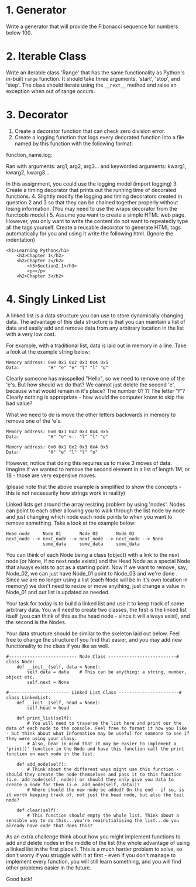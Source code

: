 # 1. Generator
Write a generator that will provide the Fibonacci sequence for numbers below 100.

# 2. Iterable Class
Write an iterable class 'Range' that has the same functionality as Python's in-built `range` function. It should take three arguments, 'start', 'stop', and 'step'. The class should iterate using the `__next__` method and raise an exception when out of range occurs.

# 3. Decorator
1. Create a decorator function that can check zero division error.
2. Create a logging function that logs every decorated function into a file named by this function with the following format:

function_name.log:

Ran with arguments: arg1, arg2, arg3... and keyworded arguments: kwarg1, kwarg2, kwarg3...

In this assignment, you could use the logging model (import logging)
3. Create a timing decorator that prints out the running time of decorated functions.
4. Slightly modify the logging and timing decorators created in question 2 and 3 so that they can be chained together properly without losing information. (You may need to use the wraps decorator from the functools model.)
5. Assume you want to create a simple HTML web page. However, you only want to write the content do not want to repeatedly type all the tags yourself. Create a reusable decorator to generate HTML tags automatically for you and using it write the following html. (Ignore
the indentation)
```
<h1>Learning Python</h1>
    <h2>Chapter 1</h2>
    <h2>Chapter 2</h2>
        <h3>Section2.1</h3>
        <p></p>
    <h2>Chapter 3</h2>
```

# 4. Singly Linked List
A linked list is a data structure you can use to store dynamically changing data. The advantage of this data structure is that you can maintain a list of data and easily add and remove data from any arbitrary location in the list with a very low cost.

For example, with a traditional list, data is laid out in memory in a line. Take a look at the example string below:
```
Memory address: 0x0 0x1 0x2 0x3 0x4 0x5
Data:           "H" "e" "e" "l" "l" "o"
```
Clearly someone has misspelled "Hello", so we need to remove one of the 'e's. But how should we do that? We cannot just delete the second 'e', because what would remain in it's place? The number 0? 1? The letter "f"? Clearly nothing is appropriate - how would the computer know to skip the bad value?

What we need to do is move the other letters backwards in memory to remove one of the 'e's.
```
Memory address: 0x0 0x1 0x2 0x3 0x4 0x5
Data:           "H" "e" <-- "l" "l" "o"

Memory address: 0x0 0x1 0x2 0x3 0x4 0x5
Data:           "H" "e" "l" "l" "o"
```
However, notice that doing this requires us to make 3 moves of data. Imagine if we wanted to remove the second element in a list of length 1M, or 1B - those are very expensive moves.

(please note that the above example is simplified to show the concepts - this is not necessarily how strings work in reality)

Linked lists get around the array resizing problem by using 'nodes'. Nodes can point to each other allowing you to walk through the list node by node and just changing which node each node points to when you want to remove something. Take a look at the example below:
```
Head_node     Node_01       Node_02       Node_03
next_node --> next_node --> next_node --> next_node --> None
              some_data     some_data     some_data
```
You can think of each Node being a class (object) with a link to the next node (or None, if no next node exists) and the Head Node as a special Node that always exists to act as a starting point. Now if we want to remove, say, Node_02, we can just have Node_01 point to Node_03 and we're done    . Since we are no longer using a list (each Node will be in it's own location in memory) we don't need to resize or move anything, just change a value in Node_01 and our list is updated as needed.

Your task for today is to build a linked list and use it to keep track of some arbitrary data. You will need to create two classes, the first is the linked list itself (you can think of this as the head node - since it will always exist), and the second is the Nodes.

Your data structure should be similar to the skeleton laid out below. Feel free to change the structure if you find that easier, and you may add new functionality to the class if you like as well.
```
#-------------------------- Node Class --------------------------#
class Node:
    def __init__(self, data = None):
        self.data = data    # This can be anything: a string, number, object etc.
        self.next = None

#----------------------- Linked List Class -----------------------#
class LinkedList:
    def __init__(self, head = None):
        self.head = head

    def print_list(self):
        # You will need to traverse the list here and print our the data of each node to the console. Feel free to format it how you like - but think about what information may be useful for someone to see if they were using your class.
        # Also, bear in mind that it may be easier to implement a 'print()' function in the Node and have this function call the print function on each node in the list.

    def add_node(self):
        # Think about the different ways might use this function - should they create the node themselves and pass it to this function (i.e. add_node(self, node)) or should they only give you data to create a node for them (i.e. add_node(self, data))?
        # Where should the new node be added? On the end - if so, is it worth keeping track of, not just the head node, but also the tail node?

    def clear(self):
        # This function should empty the whole list. Think about a sensible way to do this...you're reainitialising the list...do you already have code that does this?
```

As an extra challenge think about how you might implement functions to add and delete nodes in the middle of the list (the whole advantage of using a linked list in the first place!). This is a much harder problem to solve, so don't worry if you struggle with it at first - even if you don't manage to implement every function, you will still learn something, and you will find other problems easier in the future.

Good luck!